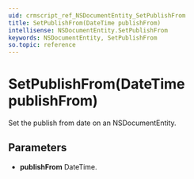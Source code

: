 ```yaml
---
uid: crmscript_ref_NSDocumentEntity_SetPublishFrom
title: SetPublishFrom(DateTime publishFrom)
intellisense: NSDocumentEntity.SetPublishFrom
keywords: NSDocumentEntity, SetPublishFrom
so.topic: reference
---
```


# SetPublishFrom(DateTime publishFrom)

Set the publish from date on an NSDocumentEntity.

## Parameters

* **publishFrom** DateTime.

